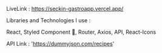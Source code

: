 LiveLink : https://seckin-gastroapp.vercel.app/

Libraries and Technologies I use :

React, Styled Component 💅, Router, Axios, API, React-Icons

API Link  : 'https://dummyjson.com/recipes'